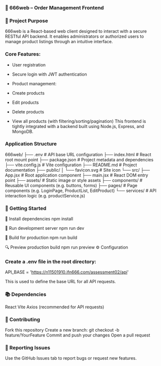 
### 💎 666web – Order Management Frontend

### 💎 Project Purpose

666web is a React-based web client designed to interact with a secure RESTful API backend.
It enables administrators or authorized users to manage product listings through an intuitive interface.

### Core Features:
- User registration
- Secure login with JWT authentication
- Product management:

- Create products
- Edit products
- Delete products
- View all products (with filtering/sorting/pagination)
This frontend is tightly integrated with a backend built using Node.js, Express, and MongoDB.

### Application Structure

666web/
├── .env                   # API base URL configuration
├── index.html             # React root mount point
├── package.json           # Project metadata and dependencies
├── vite.config.js         # Vite configuration
├── README.md              # Project documentation
├── public/
│   └── favicon.svg        # Site icon
└── src/
    ├── App.jsx            # Root application component
    ├── main.jsx           # React DOM entry point
    ├── assets/            # Static image or style assets
    ├── components/        # Reusable UI components (e.g. buttons, forms)
    ├── pages/             # Page components (e.g. LoginPage, ProductList, EditProduct)
    └── services/          # API interaction logic (e.g. productService.js)

### 🚀 Getting Started

💎 Install dependencies
npm install

💎 Run development server
npm run dev

💎 Build for production
npm run build

🔍 Preview production build
npm run preview
⚙️ Configuration

### Create a .env file in the root directory:

API_BASE = 'https://n11501910.ifn666.com/assessment02/api'

This is used to define the base URL for all API requests.

### 📚 Dependencies

React
Vite
Axios (recommended for API requests)

### 🤝 Contributing

Fork this repository
Create a new branch: git checkout -b feature/YourFeature
Commit and push your changes
Open a pull request

### 🐞 Reporting Issues

Use the GitHub Issues tab to report bugs or request new features.